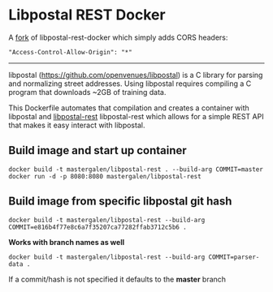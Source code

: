 # Libpostal REST Docker

A [fork](https://github.com/johnlonganecker/libpostal-rest-docker) of libpostal-rest-docker which simply adds CORS headers:

```
"Access-Control-Allow-Origin": "*"
```

---

libpostal (https://github.com/openvenues/libpostal) is a C library for
parsing and normalizing street addresses. Using libpostal requires
compiling a C program that downloads ~2GB of training data.

This Dockerfile automates that compilation and creates a container
with libpostal and [libpostal-rest](https://github.com/johnlonganecker/libpostal-rest) libpostal-rest which allows for a simple REST API that makes it easy interact with libpostal.

## Build image and start up container
```
docker build -t mastergalen/libpostal-rest . --build-arg COMMIT=master
docker run -d -p 8080:8080 mastergalen/libpostal-rest
```

## Build image from specific libpostal git hash
```
docker build -t mastergalen/libpostal-rest --build-arg COMMIT=e816b4f77e8c6a7f35207ca77282ffab3712c5b6 .
```

**Works with branch names as well**
```
docker build -t mastergalen/libpostal-rest --build-arg COMMIT=parser-data .
```

If a commit/hash is not specified it defaults to the **master** branch
